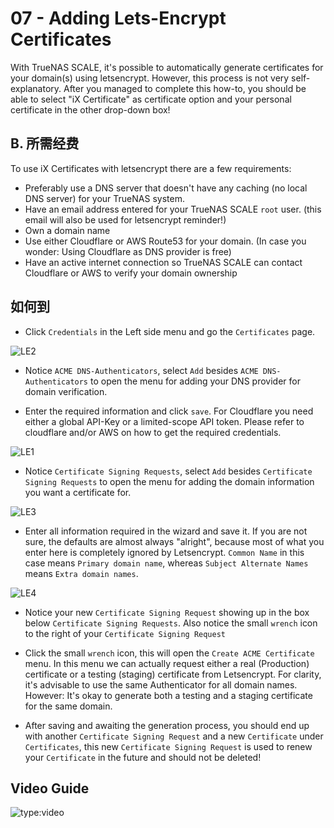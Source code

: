 # 07 - Adding Lets-Encrypt Certificates

With TrueNAS SCALE, it's possible to automatically generate certificates for your domain(s) using letsencrypt. However, this process is not very self-explanatory. After you managed to complete this how-to, you should be able to select "iX Certificate" as certificate option and your personal certificate in the other drop-down box!

## B. 所需经费

To use iX Certificates with letsencrypt there are a few requirements:

- Preferably use a DNS server that doesn't have any caching (no local DNS server) for your TrueNAS system.
- Have an email address entered for your TrueNAS SCALE `root` user. (this email will also be used for letsencrypt reminder!)
- Own a domain name
- Use either Cloudflare or AWS Route53 for your domain. (In case you wonder: Using Cloudflare as DNS provider is free)
- Have an active internet connection so TrueNAS SCALE can contact Cloudflare or AWS to verify your domain ownership

## 如何到

- Click `Credentials` in the Left side menu and go the `Certificates` page.

![LE2](/img/LE/LE2.png)

- Notice `ACME DNS-Authenticators`, select `Add` besides `ACME DNS-Authenticators` to open the menu for adding your DNS provider for domain verification.

- Enter the required information and click `save`. For Cloudflare you need either a global API-Key or a limited-scope API token. Please refer to cloudflare and/or AWS on how to get the required credentials.

![LE1](/img/LE/LE1.png)

- Notice `Certificate Signing Requests`, select `Add` besides `Certificate Signing Requests` to open the menu for adding the domain information you want a certificate for.

![LE3](/img/LE/LE3.png)

- Enter all information required in the wizard and save it. If you are not sure, the defaults are almost always "alright", because most of what you enter here is completely ignored by Letsencrypt. `Common Name` in this case means `Primary domain name`, whereas `Subject Alternate Names` means `Extra domain names`.

![LE4](/img/LE/LE5.PNG)

- Notice your new `Certificate Signing Request` showing up in the box below `Certificate Signing Requests`. Also notice the small `wrench` icon to the right of your `Certificate Signing Request`

- Click the small `wrench` icon, this will open the `Create ACME Certificate` menu. In this menu we can actually request either a real (Production) certificate or a testing (staging) certificate from Letsencrypt. For clarity, it's advisable to use the same Authenticator for all domain names. However: It's okay to generate both a testing and a staging certificate for the same domain.

- After saving and awaiting the generation process, you should end up with another `Certificate Signing Request` and a new `Certificate` under `Certificates`, this new `Certificate Signing Request` is used to renew your `Certificate` in the future and should not be deleted!

## Video Guide

![type:video](https://www.youtube.com/embed/TJ5fDiDRcbU)

